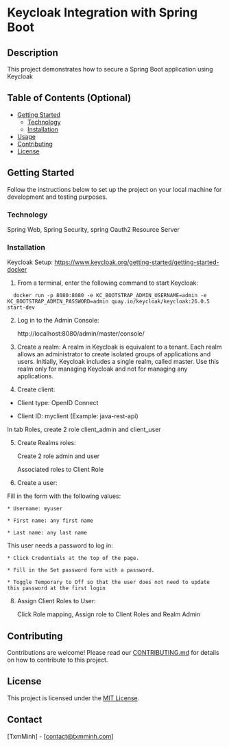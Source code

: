 # Keycloak Integration with Spring Boot

## Description

This project demonstrates how to secure a Spring Boot application using Keycloak

## Table of Contents (Optional)
 
- [Getting Started](#getting-started)
   - [Technology](#technology)
   - [Installation](#installation)
- [Usage](#usage)
- [Contributing](#contributing)
- [License](#license)

## Getting Started

Follow the instructions below to set up the project on your local machine for development and testing purposes.

### Technology

Spring Web, Spring Security, spring Oauth2 Resource Server 

### Installation

Keycloak Setup: https://www.keycloak.org/getting-started/getting-started-docker

1. From a terminal, enter the following command to start Keycloak:

```
  docker run -p 8080:8080 -e KC_BOOTSTRAP_ADMIN_USERNAME=admin -e KC_BOOTSTRAP_ADMIN_PASSWORD=admin quay.io/keycloak/keycloak:26.0.5 start-dev
```

2. Log in to the Admin Console:
   
   http://localhost:8080/admin/master/console/

3. Create a realm:
   A realm in Keycloak is equivalent to a tenant. Each realm allows an administrator to create isolated groups of applications and users. Initially, Keycloak includes a single realm, called master. Use this realm only for managing Keycloak and not for managing any applications.

4. Create client:
  * Client type: OpenID Connect

  * Client ID: myclient (Example: java-rest-api)

  In tab Roles, create 2 role client_admin and client_user

5. Create Realms roles:

   Create 2 role admin and user

   Associated roles to Client Role

7. Create a user:
   
  Fill in the form with the following values:

    * Username: myuser
  
    * First name: any first name
  
    * Last name: any last name

  This user needs a password to log in:
  
    * Click Credentials at the top of the page.

    * Fill in the Set password form with a password.

    * Toggle Temporary to Off so that the user does not need to update this password at the first login

8. Assign Client Roles to User:

    Click Role mapping, Assign role to Client Roles and Realm Admin
   
## Contributing

Contributions are welcome! Please read our [CONTRIBUTING.md](CONTRIBUTING.md) for details on how to contribute to this project.

## License

This project is licensed under the [MIT License](LICENSE).

## Contact

[TxmMinh] - [contact@txmminh.com]
 
 
